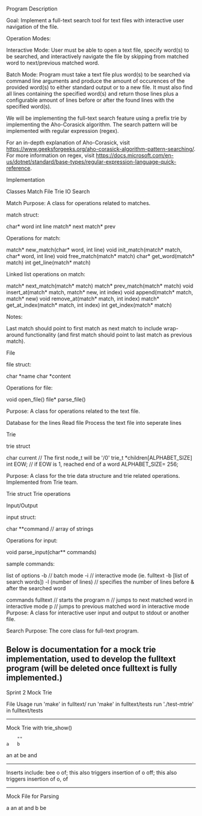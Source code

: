 Program Description

Goal: Implement a full-text search tool for text files with interactive user navigation of the file.

Operation Modes:

Interactive Mode: User must be able to open a text file, specify word(s) to be searched, and interactively navigate the file by skipping from matched word to next/previous matched word.

Batch Mode: Program must take a text file plus word(s) to be searched via command line arguments and produce the amount of occurences of the provided word(s) to either standard output or to a new file. It must also find all lines containing the specified word(s) and return those lines plus a configurable amount of lines before or after the found lines with the specified word(s).

We will be implementing the full-text search feature using a prefix trie by implementing the Aho-Corasick algorithm. The search pattern will be implemented with regular expression (regex).

For an in-depth explanation of Aho-Corasick, visit https://www.geeksforgeeks.org/aho-corasick-algorithm-pattern-searching/. For more information on regex, visit https://docs.microsoft.com/en-us/dotnet/standard/base-types/regular-expression-language-quick-reference.

Implementation

Classes Match File Trie IO Search

Match Purpose: A class for operations related to matches.

match struct:

char* word int line match* next match* prev

Operations for match:

match* new_match(char* word, int line) void init_match(match* match, char* word, int line) void free_match(match* match) char* get_word(match* match) int get_line(match* match)

Linked list operations on match:

match* next_match(match* match) match* prev_match(match* match) void insert_at(match* match, match* new, int index) void append(match* match, match* new) void remove_at(match* match, int index) match* get_at_index(match* match, int index) int get_index(match* match)

Notes:

Last match should point to first match as next match to include wrap-around functionality (and first match should point to last match as previous match).

File

file struct:

char *name char *content

Operations for file:

void open_file() file* parse_file()

Purpose: A class for operations related to the text file.

Database for the lines Read file Process the text file into seperate lines

Trie

trie struct

char current // The first node_t will be '/0' trie_t *children[ALPHABET_SIZE] int EOW; // if EOW is 1, reached end of a word ALPHABET_SIZE= 256;

Purpose: A class for the trie data structure and trie related operations. Implemented from Trie team.

Trie struct Trie operations

Input/Output

input struct:

char **command // array of strings

Operations for input:

void parse_input(char** commands)

sample commands:

list of options -b // batch mode -i // interactive mode (ie. fulltext -b [list of search words]) -l (number of lines) // specifies the number of lines before & after the searched word

commands fulltext // starts the program n // jumps to next matched word in interactive mode p // jumps to previous matched word in interactive mode Purpose: A class for interactive user input and output to stdout or another file.

Search Purpose: The core class for full-text program.

Below is documentation for a mock trie implementation,
used to develop the fulltext program (will be deleted once 
fulltext is fully implemented.) 
-----------------------------------------------------
Sprint 2 Mock Trie

File Usage
run 'make' in fulltext/
run 'make' in fulltext/tests
run './test-mtrie' in fulltext/tests

---
Mock Trie with trie_show()

		""
	a	b
  an  at      be
and        

---
Inserts include:
bee
o
of; this also triggers insertion of o 
off; this also triggers insertion of o, of

---
Mock File for Parsing

a
an at
and
b
be

